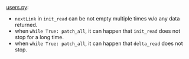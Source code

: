 [users.py](./users.py): 
 * `nextLink` in `init_read` can be not empty multiple times w/o any data returned. 
 * when `while True: patch_all`, it can happen that `init_read` does not stop for a long time.
 * when `while True: patch_all`, it can happen that `delta_read` does not stop.
